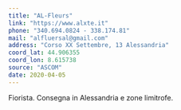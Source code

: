 ```yaml
---
title: "AL-Fleurs"
link: "https://www.alxte.it"
phone: "340.694.0824 - 338.174.81"
mail: "alfluersal@gmail.com"
address: "Corso XX Settembre, 13 Alessandria"
coord_lat: 44.906355
coord_lon: 8.615738 
source: "ASCOM"
date: 2020-04-05
---
```


Fiorista. Consegna in Alessandria e zone limitrofe.

